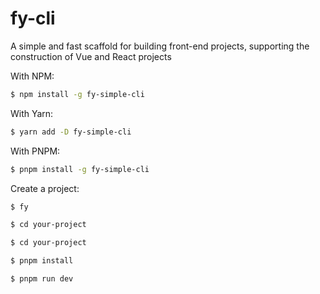 # fy-cli
A simple and fast scaffold for building front-end projects, supporting the construction of Vue and React projects

With NPM:

```bash
$ npm install -g fy-simple-cli
```

With Yarn:

```bash
$ yarn add -D fy-simple-cli
```

With PNPM:

```bash
$ pnpm install -g fy-simple-cli
```

Create a project:

```bash
$ fy
```
```bash
$ cd your-project
```
```bash
$ cd your-project
```
```bash
$ pnpm install
```
    
```bash
$ pnpm run dev
```
